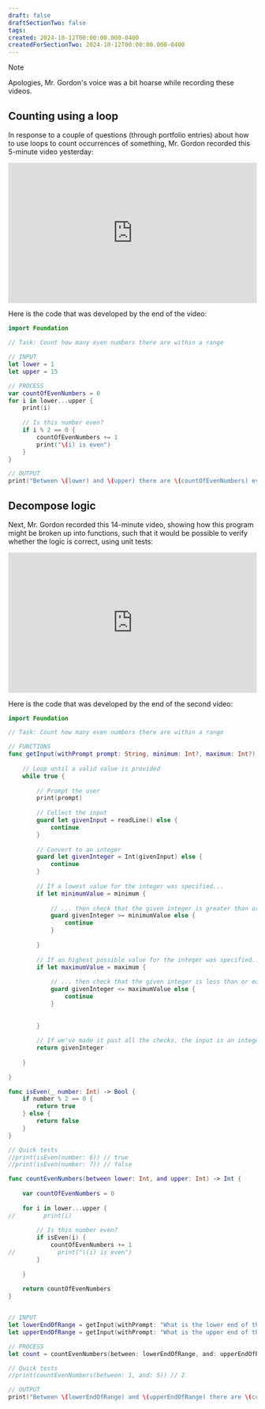 ```yaml
---
draft: false
draftSectionTwo: false
tags: 
created: 2024-10-12T00:00:00.000-0400
createdForSectionTwo: 2024-10-12T00:00:00.000-0400
---
```


> [!NOTE]
> 
> Apologies, Mr. Gordon's voice was a bit hoarse while recording these videos.

## Counting using a loop

In response to a couple of questions (through portfolio entries) about how to use loops to count occurrences of something, Mr. Gordon recorded this 5-minute video yesterday:

<div style="padding:56.25% 0 0 0;position:relative;">
	<iframe src="https://player.vimeo.com/video/1018748052?h=82f4d2ab0a&amp;badge=0&amp;autopause=0&amp;player_id=0&amp;app_id=58479&portrait=0&byline=0&title=0" frameborder="0" allow="autoplay; fullscreen; picture-in-picture; clipboard-write" style="position:absolute;top:0;left:0;width:100%;height:100%;" title="Opening the Teamspace">
	</iframe>
	</div>
<script src="https://player.vimeo.com/api/player.js"></script>

Here is the code that was developed by the end of the video:

```swift
import Foundation

// Task: Count how many even numbers there are within a range

// INPUT
let lower = 1
let upper = 15

// PROCESS
var countOfEvenNumbers = 0
for i in lower...upper {
    print(i)
    
    // Is this number even?
    if i % 2 == 0 {
        countOfEvenNumbers += 1
        print("\(i) is even")
    }
}

// OUTPUT
print("Between \(lower) and \(upper) there are \(countOfEvenNumbers) even numbers.")
```

## Decompose logic

Next, Mr. Gordon recorded this 14-minute video, showing how this program might be broken up into functions, such that it would be possible to verify whether the logic is correct, using unit tests:

<div style="padding:56.25% 0 0 0;position:relative;">
	<iframe src="https://player.vimeo.com/video/1018749212?h=a52c291d1b&amp;badge=0&amp;autopause=0&amp;player_id=0&amp;app_id=58479&portrait=0&byline=0&title=0" frameborder="0" allow="autoplay; fullscreen; picture-in-picture; clipboard-write" style="position:absolute;top:0;left:0;width:100%;height:100%;" title="Opening the Teamspace">
	</iframe>
	</div>
<script src="https://player.vimeo.com/api/player.js"></script>

Here is the code that was developed by the end of the second video:

```swift
import Foundation

// Task: Count how many even numbers there are within a range

// FUNCTIONS
func getInput(withPrompt prompt: String, minimum: Int?, maximum: Int?) -> Int {
    
    // Loop until a valid value is provided
    while true {
        
        // Prompt the user
        print(prompt)
        
        // Collect the input
        guard let givenInput = readLine() else {
            continue
        }
        
        // Convert to an integer
        guard let givenInteger = Int(givenInput) else {
            continue
        }
        
        // If a lowest value for the integer was specified...
        if let minimumValue = minimum {
            
            // ... then check that the given integer is greater than or equal to the lowest desired value.
            guard givenInteger >= minimumValue else {
                continue
            }
            
        }
        
        // If an highest possible value for the integer was specified...
        if let maximumValue = maximum {
            
            // ... then check that the given integer is less than or equal to the highest desired value.
            guard givenInteger <= maximumValue else {
                continue
            }
            
            
        }
        
        // If we've made it past all the checks, the input is an integer in the desired range of values, so, return it
        return givenInteger
        
    }
    
}

func isEven(_ number: Int) -> Bool {
    if number % 2 == 0 {
        return true
    } else {
        return false
    }
}

// Quick tests
//print(isEven(number: 6)) // true
//print(isEven(number: 7)) // false

func countEvenNumbers(between lower: Int, and upper: Int) -> Int {
    
    var countOfEvenNumbers = 0
    
    for i in lower...upper {
//        print(i)
        
        // Is this number even?
        if isEven(i) {
            countOfEvenNumbers += 1
//            print("\(i) is even")
        }
        
    }
    
    return countOfEvenNumbers
}


// INPUT
let lowerEndOfRange = getInput(withPrompt: "What is the lower end of the range? ", minimum: 0, maximum: nil)
let upperEndOfRange = getInput(withPrompt: "What is the upper end of the range? ", minimum: lowerEndOfRange, maximum: nil)

// PROCESS
let count = countEvenNumbers(between: lowerEndOfRange, and: upperEndOfRange)

// Quick tests
//print(countEvenNumbers(between: 1, and: 5)) // 2

// OUTPUT
print("Between \(lowerEndOfRange) and \(upperEndOfRange) there are \(count) even numbers.")
```
